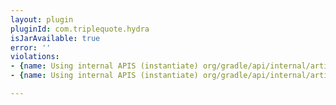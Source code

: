```yaml
---
layout: plugin
pluginId: com.triplequote.hydra
isJarAvailable: true
error: ''
violations:
- {name: Using internal APIS (instantiate) org/gradle/api/internal/artifacts/dependencies/DefaultExternalModuleDependency}
- {name: Using internal APIS (instantiate) org/gradle/api/internal/artifacts/dependencies/DefaultExternalModuleDependency}

---
```

